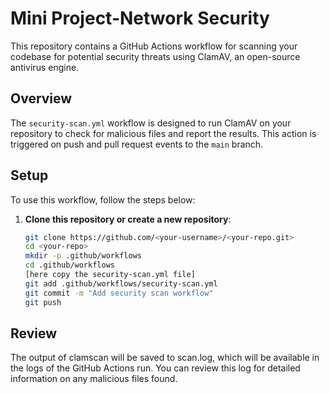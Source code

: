 # Mini Project-Network Security

This repository contains a GitHub Actions workflow for scanning your codebase for potential security threats using ClamAV, an open-source antivirus engine.

## Overview

The `security-scan.yml` workflow is designed to run ClamAV on your repository to check for malicious files and report the results. This action is triggered on push and pull request events to the `main` branch.

## Setup

To use this workflow, follow the steps below:

1. **Clone this repository or create a new repository**:
   ```sh
   git clone https://github.com/<your-username>/<your-repo.git>
   cd <your-repo>
   mkdir -p .github/workflows
   cd .github/workflows
   [here copy the security-scan.yml file]
   git add .github/workflows/security-scan.yml
   git commit -m "Add security scan workflow"
   git push


## Review 

The output of clamscan will be saved to scan.log, which will be available in the logs of the GitHub Actions run. You can review this log for detailed information on any malicious files found.

   

